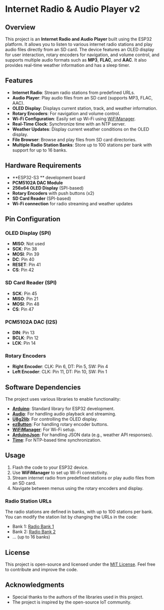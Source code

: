 # Internet Radio & Audio Player v2

## Overview

This project is an **Internet Radio and Audio Player** built using the ESP32 platform. It allows you to listen to various internet radio stations and play audio files directly from an SD card. The device features an OLED display for user interaction, rotary encoders for navigation, and volume control, and supports multiple audio formats such as **MP3**, **FLAC**, and **AAC**. It also provides real-time weather information and has a sleep timer.

## Features

- **Internet Radio**: Stream radio stations from predefined URLs.
- **Audio Player**: Play audio files from an SD card (supports MP3, FLAC, AAC).
- **OLED Display**: Displays current station, track, and weather information.
- **Rotary Encoders**: For navigation and volume control.
- **Wi-Fi Configuration**: Easily set up Wi-Fi using [WiFiManager](https://github.com/tzapu/WiFiManager).
- **Real-Time Clock**: Synchronize time with an NTP server.
- **Weather Updates**: Display current weather conditions on the OLED display.
- **File Browser**: Browse and play files from SD card directories.
- **Multiple Radio Station Banks**: Store up to 100 stations per bank with support for up to 16 banks.
  
## Hardware Requirements

- **ESP32-S3 ** development board
- **PCM5102A DAC Module**
- **256x64 OLED Display** (SPI-based)
- **Rotary Encoders** with push buttons (x2)
- **SD Card Reader** (SPI-based)
- **Wi-Fi connection** for radio streaming and weather updates

## Pin Configuration

### OLED Display (SPI)
- **MISO**: Not used
- **SCK**: Pin 38
- **MOSI**: Pin 39
- **DC**: Pin 40
- **RESET**: Pin 41
- **CS**: Pin 42

### SD Card Reader (SPI)
- **SCK**: Pin 45
- **MISO**: Pin 21
- **MOSI**: Pin 48
- **CS**: Pin 47

### PCM5102A DAC (I2S)
- **DIN**: Pin 13
- **BCLK**: Pin 12
- **LCK**: Pin 14

### Rotary Encoders
- **Right Encoder**: CLK: Pin 6, DT: Pin 5, SW: Pin 4
- **Left Encoder**: CLK: Pin 11, DT: Pin 10, SW: Pin 1

## Software Dependencies

The project uses various libraries to enable functionality:

- **[Arduino](https://www.arduino.cc/en/software)**: Standard library for ESP32 development.
- **[Audio](https://www.arduino.cc/reference/en/libraries/audio/)**: For handling audio playback and streaming.
- **[U8g2lib](https://github.com/olikraus/u8g2)**: For controlling the OLED display.
- **[ezButton](https://github.com/ArduinoGetStarted/ezButton)**: For handling rotary encoder buttons.
- **[WiFiManager](https://github.com/tzapu/WiFiManager)**: For Wi-Fi setup.
- **[ArduinoJson](https://arduinojson.org/)**: For handling JSON data (e.g., weather API responses).
- **[Time](https://www.arduino.cc/reference/en/libraries/time/)**: For NTP-based time synchronization.

## Usage

1. Flash the code to your ESP32 device.
2. Use **WiFiManager** to set up Wi-Fi connectivity.
3. Stream internet radio from predefined stations or play audio files from an SD card.
4. Navigate between menus using the rotary encoders and display.

### Radio Station URLs
The radio stations are defined in banks, with up to 100 stations per bank. You can modify the station list by changing the URLs in the code:

- Bank 1: [Radio Bank 1](https://raw.githubusercontent.com/sarunia/ESP32_stream/main/radio_v2_bank_01)
- Bank 2: [Radio Bank 2](https://raw.githubusercontent.com/sarunia/ESP32_stream/main/radio_v2_bank_02)
- ... (up to 16 banks)

## License

This project is open-source and licensed under the [MIT License](https://opensource.org/licenses/MIT). Feel free to contribute and improve the code.

## Acknowledgments

- Special thanks to the authors of the libraries used in this project.
- The project is inspired by the open-source IoT community.

